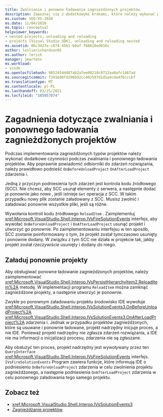 ```yaml
---
title: Zwalnianie i ponowne ładowanie zagnieżdżonych projektów
description: Zapoznaj się z dodatkowymi krokami, które należy wykonać podczas zwalniania i ponownego ładowania zagnieżdżonych projektów w programie Visual Studio.
ms.custom: SEO-VS-2020
ms.date: 11/04/2016
ms.topic: conceptual
helpviewer_keywords:
- nested projects, unloading and reloading
- projects [Visual Studio SDK], unloading and reloading nested
ms.assetid: 06c3427e-c874-45b1-b9af-f68610ed016c
author: leslierichardson95
ms.author: lerich
manager: jmartens
ms.workload:
- vssdk
ms.openlocfilehash: 9852454d487ab2a7ee08218c9712aa0afc1467ad
ms.sourcegitcommit: f2916d8fd296b92cc402597d1d1eecda4f6cccbf
ms.translationtype: MT
ms.contentlocale: pl-PL
ms.lasthandoff: 03/25/2021
ms.locfileid: "105057074"
---
```

# <a name="considerations-for-unloading-and-reloading-nested-projects"></a>Zagadnienia dotyczące zwalniania i ponownego ładowania zagnieżdżonych projektów

Podczas implementowania zagnieżdżonych typów projektów należy wykonać dodatkowe czynności podczas zwalniania i ponownego ładowania projektów. Aby poprawnie powiadomić odbiorniki do zdarzeń rozwiązania, należy prawidłowo podnieść `OnBeforeUnloadProject` `OnAfterLoadProject` zdarzenia i.

Jedną z przyczyn podniesienia tych zdarzeń jest kontrola kodu źródłowego (SCC). Nie chcesz, aby SCC usunął elementy z serwera, a następnie dodać je ponownie jako *nowe* , jeśli istnieje `Get` operacja z SCC. W takim przypadku nowy plik zostanie załadowany z SCC. Musisz zwolnić i załadować ponownie wszystkie pliki, jeśli są różne.

Wywołania kontroli kodu źródłowego `ReloadItem` . Zaimplementuj <xref:Microsoft.VisualStudio.Shell.Interop.IVsFireSolutionEvents> interfejs, aby wywołać `OnBeforeUnloadProject` i `OnAfterLoadProject` usunąć projekt i utworzyć go ponownie. Po zaimplementowaniu interfejsu w ten sposób, SCC zostanie poinformowany o tym, że projekt został tymczasowo usunięty i ponownie dodany. W związku z tym SCC nie działa w projekcie tak, jakby projekt został *rzeczywiście* usunięty i dodany do niego.

## <a name="reload-projects"></a>Załaduj ponownie projekty

Aby obsługiwać ponowne ładowanie zagnieżdżonych projektów, należy zaimplementować <xref:Microsoft.VisualStudio.Shell.Interop.IVsPersistHierarchyItem2.ReloadItem%2A> metodę. W implementacji programu `ReloadItem` można zamknąć zagnieżdżone projekty, a następnie utworzyć je ponownie.

Zwykle po ponownym załadowaniu projektu środowisko IDE wywołuje <xref:Microsoft.VisualStudio.Shell.Interop.IVsSolutionEvents3.OnBeforeUnloadProject%2A> <xref:Microsoft.VisualStudio.Shell.Interop.IVsSolutionEvents3.OnAfterLoadProject%2A> zdarzenia i. Jednak w przypadku projektów zagnieżdżonych, które są usuwane i ponownie ładowane, projekt nadrzędny inicjuje proces, a nie IDE. Ponieważ projekt nadrzędny nie zgłasza zdarzeń rozwiązania, a IDE nie ma informacji o inicjalizacji procesu, zdarzenia nie są zgłaszane.

Aby obsłużyć ten proces, projekt nadrzędny jest wywoływany przez ten `QueryInterface` <xref:Microsoft.VisualStudio.Shell.Interop.IVsFireSolutionEvents> interfejs. `IVsFireSolutionEvents` Program zawiera funkcje, które informują IDE o podniesieniu `OnBeforeUnloadProject` zdarzenia w celu zwolnienia projektu zagnieżdżonego, a następnie podniesienia `OnAfterLoadProject` zdarzenia w celu ponownego załadowania tego samego projektu.

## <a name="see-also"></a>Zobacz też

- <xref:Microsoft.VisualStudio.Shell.Interop.IVsSolutionEvents3>
- [Zagnieżdżanie projektów](../../extensibility/internals/nesting-projects.md)
